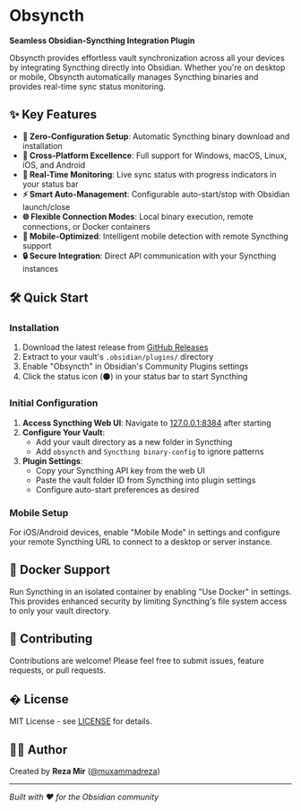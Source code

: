 # Obsyncth

**Seamless Obsidian-Syncthing Integration Plugin**

Obsyncth provides effortless vault synchronization across all your devices by integrating Syncthing directly into Obsidian. Whether you're on desktop or mobile, Obsyncth automatically manages Syncthing binaries and provides real-time sync status monitoring.

## ✨ Key Features

- **🚀 Zero-Configuration Setup**: Automatic Syncthing binary download and installation
- **📱 Cross-Platform Excellence**: Full support for Windows, macOS, Linux, iOS, and Android
- **🔄 Real-Time Monitoring**: Live sync status with progress indicators in your status bar
- **⚡ Smart Auto-Management**: Configurable auto-start/stop with Obsidian launch/close
- **🌐 Flexible Connection Modes**: Local binary execution, remote connections, or Docker containers
- **🎯 Mobile-Optimized**: Intelligent mobile detection with remote Syncthing support
- **🔒 Secure Integration**: Direct API communication with your Syncthing instances

## 🛠️ Quick Start

### Installation
1. Download the latest release from [GitHub Releases](https://github.com/muxammadreza/Obsyncth/releases)
2. Extract to your vault's `.obsidian/plugins/` directory
3. Enable "Obsyncth" in Obsidian's Community Plugins settings
4. Click the status icon (⚫) in your status bar to start Syncthing

### Initial Configuration
1. **Access Syncthing Web UI**: Navigate to [127.0.0.1:8384](http://127.0.0.1:8384) after starting
2. **Configure Your Vault**: 
   - Add your vault directory as a new folder in Syncthing
   - Add `obsyncth` and `Syncthing binary-config` to ignore patterns
3. **Plugin Settings**:
   - Copy your Syncthing API key from the web UI
   - Paste the vault folder ID from Syncthing into plugin settings
   - Configure auto-start preferences as desired

### Mobile Setup
For iOS/Android devices, enable "Mobile Mode" in settings and configure your remote Syncthing URL to connect to a desktop or server instance.

## 🐳 Docker Support

Run Syncthing in an isolated container by enabling "Use Docker" in settings. This provides enhanced security by limiting Syncthing's file system access to only your vault directory.

## 🤝 Contributing

Contributions are welcome! Please feel free to submit issues, feature requests, or pull requests.

## � License

MIT License - see [LICENSE](LICENSE) for details.

## 👨‍💻 Author

Created by **Reza Mir** ([@muxammadreza](https://github.com/muxammadreza))

---

*Built with ❤️ for the Obsidian community*
